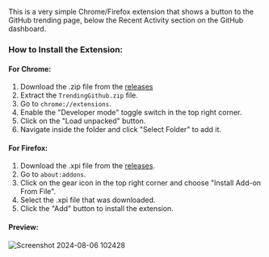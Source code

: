This is a very simple Chrome/Firefox extension that shows a button to the GitHub trending page, below the Recent Activity section on the GitHub dashboard.

### How to Install the Extension:

#### For Chrome:

1. Download the .zip file from the [releases](https://github.com/MacielG1/TrendingPageButton/releases/latest)
2. Extract the `TrendingGithub.zip` file.
3. Go to `chrome://extensions`.
4. Enable the "Developer mode" toggle switch in the top right corner.
5. Click on the "Load unpacked" button.
6. Navigate inside the folder and click "Select Folder" to add it.

#### For Firefox:

1. Download the .xpi file from the [releases](https://github.com/MacielG1/TrendingPageButton/releases/latest).
2. Go to `about:addons`.
3. Click on the gear icon in the top right corner and choose "Install Add-on From File".
4. Select the .xpi file that was downloaded.
5. Click the "Add" button to install the extension.

#### Preview:

![Screenshot 2024-08-06 102428](https://github.com/user-attachments/assets/fc9abb92-ec75-4ff7-bba2-9fbeb0180ae2)
